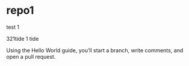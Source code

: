 # repo1
test 1

 321tide 1 tide

Using the Hello World guide, you’ll start a branch, write comments, and open a pull request.

